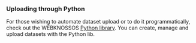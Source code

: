 ### Uploading through Python
For those wishing to automate dataset upload or to do it programmatically, check out the WEBKNOSSOS [Python library](https://docs.webknossos.org/webknossos-py/). You can create, manage and upload datasets with the Python lib. 
